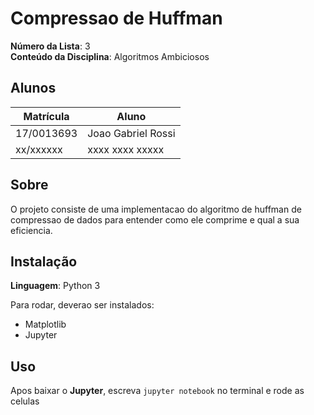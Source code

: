 # Compressao de Huffman

**Número da Lista**: 3  
**Conteúdo da Disciplina**: Algoritmos Ambiciosos

## Alunos
|Matrícula | Aluno |
| -- | -- |
| 17/0013693 |  Joao Gabriel Rossi |
| xx/xxxxxx  |  xxxx xxxx xxxxx |

## Sobre 
O projeto consiste de uma implementacao do algoritmo de huffman de compressao de dados para entender como ele comprime e qual a sua eficiencia.

## Instalação 
**Linguagem**: Python 3

Para rodar, deverao ser instalados:
- Matplotlib
- Jupyter

## Uso 
Apos baixar o **Jupyter**, escreva `jupyter notebook` no terminal e rode as celulas
